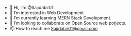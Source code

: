 - 👋 Hi, I’m @Sajidabir01
- 👀 I’m interested in Web Development.
- 🌱 I’m currently learning MERN Stack Development.
- 💞️ I’m looking to collaborate on Open Source web porjects.
- 📫 How to reach me Sajidabir01@gmail.com

<!---
Sajidabir01/Sajidabir01 is a ✨ special ✨ repository because its `README.md` (this file) appears on your GitHub profile.
You can click the Preview link to take a look at your changes.
--->
